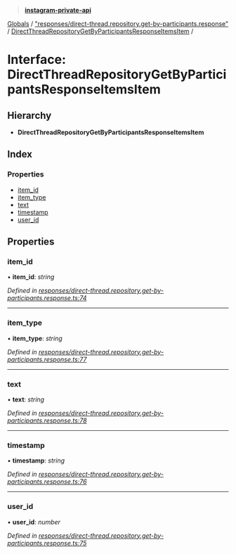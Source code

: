 > **[instagram-private-api](../README.md)**

[Globals](../README.md) / ["responses/direct-thread.repository.get-by-participants.response"](../modules/_responses_direct_thread_repository_get_by_participants_response_.md) / [DirectThreadRepositoryGetByParticipantsResponseItemsItem](_responses_direct_thread_repository_get_by_participants_response_.directthreadrepositorygetbyparticipantsresponseitemsitem.md) /

# Interface: DirectThreadRepositoryGetByParticipantsResponseItemsItem

## Hierarchy

* **DirectThreadRepositoryGetByParticipantsResponseItemsItem**

## Index

### Properties

* [item_id](_responses_direct_thread_repository_get_by_participants_response_.directthreadrepositorygetbyparticipantsresponseitemsitem.md#item_id)
* [item_type](_responses_direct_thread_repository_get_by_participants_response_.directthreadrepositorygetbyparticipantsresponseitemsitem.md#item_type)
* [text](_responses_direct_thread_repository_get_by_participants_response_.directthreadrepositorygetbyparticipantsresponseitemsitem.md#text)
* [timestamp](_responses_direct_thread_repository_get_by_participants_response_.directthreadrepositorygetbyparticipantsresponseitemsitem.md#timestamp)
* [user_id](_responses_direct_thread_repository_get_by_participants_response_.directthreadrepositorygetbyparticipantsresponseitemsitem.md#user_id)

## Properties

###  item_id

• **item_id**: *string*

*Defined in [responses/direct-thread.repository.get-by-participants.response.ts:74](https://github.com/dilame/instagram-private-api/blob/173bc62/src/responses/direct-thread.repository.get-by-participants.response.ts#L74)*

___

###  item_type

• **item_type**: *string*

*Defined in [responses/direct-thread.repository.get-by-participants.response.ts:77](https://github.com/dilame/instagram-private-api/blob/173bc62/src/responses/direct-thread.repository.get-by-participants.response.ts#L77)*

___

###  text

• **text**: *string*

*Defined in [responses/direct-thread.repository.get-by-participants.response.ts:78](https://github.com/dilame/instagram-private-api/blob/173bc62/src/responses/direct-thread.repository.get-by-participants.response.ts#L78)*

___

###  timestamp

• **timestamp**: *string*

*Defined in [responses/direct-thread.repository.get-by-participants.response.ts:76](https://github.com/dilame/instagram-private-api/blob/173bc62/src/responses/direct-thread.repository.get-by-participants.response.ts#L76)*

___

###  user_id

• **user_id**: *number*

*Defined in [responses/direct-thread.repository.get-by-participants.response.ts:75](https://github.com/dilame/instagram-private-api/blob/173bc62/src/responses/direct-thread.repository.get-by-participants.response.ts#L75)*